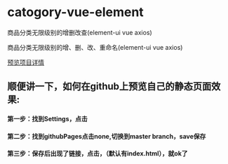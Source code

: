 # catogory-vue-element
商品分类无限级别的增删改查(element-ui vue axios)


商品分类无限级别的增、删、改、重命名(element-ui vue axios)

[预览项目详情](https://happyzhanhan.github.io/catogory-vue-element/)


## 顺便讲一下，如何在github上预览自己的静态页面效果:
#### 第一步：找到Settings，点击
#### 第二步：找到githubPages点击none,切换到master branch，save保存
#### 第三步：保存后出现了链接，点击，（默认有index.html），就ok了

